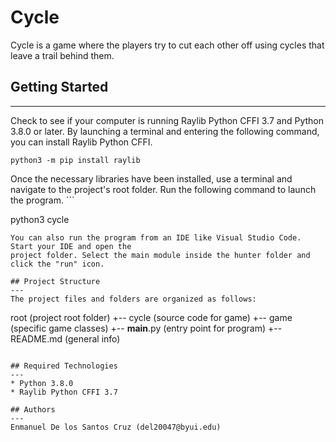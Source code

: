 # Cycle
Cycle is a game where the players try to cut each other off using cycles that leave a trail behind them.

## Getting Started
---
Check to see if your computer is running Raylib Python CFFI 3.7 and Python 3.8.0 or later. By launching a terminal and entering the following command, you can install Raylib Python CFFI.
```
python3 -m pip install raylib
```
Once the necessary libraries have been installed, use a terminal and navigate to the project's root folder. Run the following command to launch the program. ```

python3 cycle
```
You can also run the program from an IDE like Visual Studio Code. Start your IDE and open the 
project folder. Select the main module inside the hunter folder and click the "run" icon.

## Project Structure
---
The project files and folders are organized as follows:
```
root                    (project root folder)
+-- cycle               (source code for game)
  +-- game              (specific game classes)
  +-- __main__.py       (entry point for program)
+-- README.md           (general info)
```

## Required Technologies
---
* Python 3.8.0
* Raylib Python CFFI 3.7

## Authors
---
Enmanuel De los Santos Cruz (del20047@byui.edu)